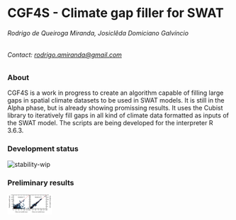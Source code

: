 # CGF4S - Climate gap filler for SWAT
###### *Rodrigo de Queiroga Miranda, Josiclêda Domiciano Galvíncio*
###### Contact: rodrigo.qmiranda@gmail.com

### About
CGF4S is a work in progress to create an algorithm capable of filling large gaps in spatial climate datasets to be used in SWAT models. It is still in the Alpha phase, but is already showing promissing results. It uses the Cubist library to iteratively fill gaps in all kind of climate data formatted as inputs of the SWAT model. The scripts are being developed for the interpreter R 3.6.3.

### Development status
![stability-wip](https://img.shields.io/badge/stability-work_in_progress-lightgrey.svg)

### Preliminary results
<img src="graph_p1_git.jpg" height="20%" width="20%">